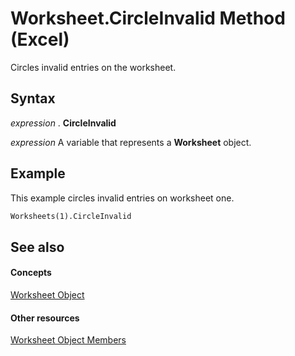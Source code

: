 
# Worksheet.CircleInvalid Method (Excel)

Circles invalid entries on the worksheet.


## Syntax

 _expression_ . **CircleInvalid**

 _expression_ A variable that represents a **Worksheet** object.


## Example

This example circles invalid entries on worksheet one.


```vb
Worksheets(1).CircleInvalid
```


## See also


#### Concepts


[Worksheet Object](182b705e-854a-81cc-a4b0-59b942de55ae.md)
#### Other resources


[Worksheet Object Members](f8c1afea-1a1c-f5e4-37e3-52c434c8c157.md)
